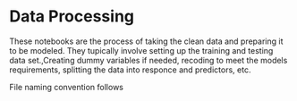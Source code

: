 # Data Processing

These notebooks are the process of taking the clean data and preparing it to be modeled. They tupically involve setting up the training and testing data set.,Creating dummy variables if needed, recoding to meet the models requirements, splitting the data into responce and predictors, etc.

File naming convention follows 
